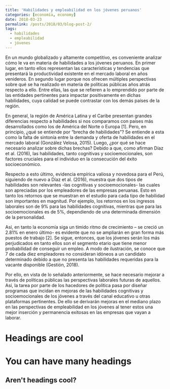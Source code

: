```yaml
---
title: 'Habilidades y empleabilidad en los jóvenes peruanos'
categories: [economía, economy]
date: 2018-03-23
permalink: /posts/2018/03/blog-post-2/
tags:
  - habilidades
  - empleabilidad
  - jóvenes
---
```


En un mundo globalizado y altamente competitivo, es conveniente analizar cómo le va en materia de habilidades a los jóvenes peruanos. En primer lugar, en tanto ellos representan las características y tendencias que presentará la productividad existente en el mercado laboral en años venideros. En segundo lugar porque nos ofrecen múltiples perspectivas sobre qué se ha realizado en materia de políticas públicas años atrás respecto a ello. Entre ellas, las que se refieren a lo emprendido por parte de las entidades pertinentes para impactar positivamente en dichas habilidades, cuya calidad se puede contrastar con los demás países de la región.

En general, la región de América Latina y el Caribe presentan grandes diferencias respecto a habilidades si nos comparamos con países más desarrollados como los de América del Norte o Europa [1]. Pero, en principio, ¿qué se entiende por “brecha de habilidades”? Se entiende a esta como la falta de sintonía entre la demanda y oferta de habilidades en el mercado laboral (González Velosa, 2015). Luego, ¿por qué se hace necesario analizar sobre dichas brechas? Debido a que, como afirman Díaz et al. (2016), las habilidades, tanto cognitivas y socioemocionales, son factores cruciales para el individuo en la consecución del éxito socioeconómico. 

Respecto a esto último, evidencia empírica valiosa y novedosa para el Perú, siguiendo de nuevo a Díaz et al. (2016), muestra que dos tipos de habilidades son relevantes -las cognitivas y socioemocionales- las cuales son apreciadas por los empleadores de las empresas peruanas. Esto en tanto los retornos que se muestran en el estudio para cada tipo de habilidad son importantes en magnitud. Por ejemplo, los retornos en los ingresos laborales son de 9% para las habilidades cognitivas, mientras que para las socioemocionales es de 5%, dependiendo de una determinada dimensión de la personalidad.

Así, en tanto la economía siga un tímido ritmo de crecimiento – se creció un 2.81% en enero último- es evidente que no se ampliarán en gran forma más puestos de trabajo [2]. Se sigue, entonces, que los jóvenes serán los más perjudicados en tanto ellos son el segmento etario que tiene menor probabilidad de conseguir un empleo. A modo de ilustración, se conoce que 7 de cada diez empleadores no consideran idóneos a un candidato determinado debido a que no presenta las habilidades requeridas para la vacante disponible (Gestión, 2018).

Por ello, en vista de lo señalado anteriormente, se hace necesario mejorar a través de políticas públicas las perspectivas laborales futuras de aquellos. Así, la tarea por parte de los hacedores de política pasa por diseñar programas que incidan en mejoras de las habilidades cognitivas y socioemocionales de los jóvenes a través del canal educativo u otras plataformas pertinentes. De ello se derivarán mejoras en el mediano plazo en las perspectivas de empleabilidad en los jóvenes al tener estos una mejor inserción y permanencia exitosas en las empresas que vayan a laborar.


Headings are cool
======

You can have many headings
======

Aren't headings cool?
------